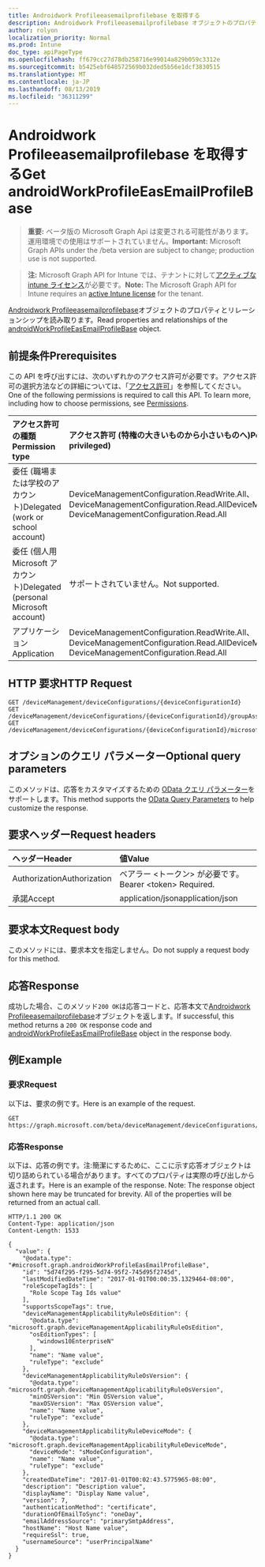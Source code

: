 ```yaml
---
title: Androidwork Profileeasemailprofilebase を取得する
description: Androidwork Profileeasemailprofilebase オブジェクトのプロパティとリレーションシップを読み取ります。
author: rolyon
localization_priority: Normal
ms.prod: Intune
doc_type: apiPageType
ms.openlocfilehash: ff679cc27d78db258716e99014a829b059c3312e
ms.sourcegitcommit: b5425ebf648572569b032ded5b56e1dcf3830515
ms.translationtype: MT
ms.contentlocale: ja-JP
ms.lasthandoff: 08/13/2019
ms.locfileid: "36311299"
---
```

# <a name="get-androidworkprofileeasemailprofilebase"></a><span data-ttu-id="0a1f7-103">Androidwork Profileeasemailprofilebase を取得する</span><span class="sxs-lookup"><span data-stu-id="0a1f7-103">Get androidWorkProfileEasEmailProfileBase</span></span>

> <span data-ttu-id="0a1f7-104">**重要:** ベータ版の Microsoft Graph Api は変更される可能性があります。運用環境での使用はサポートされていません。</span><span class="sxs-lookup"><span data-stu-id="0a1f7-104">**Important:** Microsoft Graph APIs under the /beta version are subject to change; production use is not supported.</span></span>

> <span data-ttu-id="0a1f7-105">**注:** Microsoft Graph API for Intune では、テナントに対して[アクティブな intune ライセンス](https://go.microsoft.com/fwlink/?linkid=839381)が必要です。</span><span class="sxs-lookup"><span data-stu-id="0a1f7-105">**Note:** The Microsoft Graph API for Intune requires an [active Intune license](https://go.microsoft.com/fwlink/?linkid=839381) for the tenant.</span></span>

<span data-ttu-id="0a1f7-106">[Androidwork Profileeasemailprofilebase](../resources/intune-deviceconfig-androidworkprofileeasemailprofilebase.md)オブジェクトのプロパティとリレーションシップを読み取ります。</span><span class="sxs-lookup"><span data-stu-id="0a1f7-106">Read properties and relationships of the [androidWorkProfileEasEmailProfileBase](../resources/intune-deviceconfig-androidworkprofileeasemailprofilebase.md) object.</span></span>

## <a name="prerequisites"></a><span data-ttu-id="0a1f7-107">前提条件</span><span class="sxs-lookup"><span data-stu-id="0a1f7-107">Prerequisites</span></span>
<span data-ttu-id="0a1f7-p101">この API を呼び出すには、次のいずれかのアクセス許可が必要です。アクセス許可の選択方法などの詳細については、「[アクセス許可](/graph/permissions-reference)」を参照してください。</span><span class="sxs-lookup"><span data-stu-id="0a1f7-p101">One of the following permissions is required to call this API. To learn more, including how to choose permissions, see [Permissions](/graph/permissions-reference).</span></span>

|<span data-ttu-id="0a1f7-110">アクセス許可の種類</span><span class="sxs-lookup"><span data-stu-id="0a1f7-110">Permission type</span></span>|<span data-ttu-id="0a1f7-111">アクセス許可 (特権の大きいものから小さいものへ)</span><span class="sxs-lookup"><span data-stu-id="0a1f7-111">Permissions (from most to least privileged)</span></span>|
|:---|:---|
|<span data-ttu-id="0a1f7-112">委任 (職場または学校のアカウント)</span><span class="sxs-lookup"><span data-stu-id="0a1f7-112">Delegated (work or school account)</span></span>|<span data-ttu-id="0a1f7-113">DeviceManagementConfiguration.ReadWrite.All、DeviceManagementConfiguration.Read.All</span><span class="sxs-lookup"><span data-stu-id="0a1f7-113">DeviceManagementConfiguration.ReadWrite.All, DeviceManagementConfiguration.Read.All</span></span>|
|<span data-ttu-id="0a1f7-114">委任 (個人用 Microsoft アカウント)</span><span class="sxs-lookup"><span data-stu-id="0a1f7-114">Delegated (personal Microsoft account)</span></span>|<span data-ttu-id="0a1f7-115">サポートされていません。</span><span class="sxs-lookup"><span data-stu-id="0a1f7-115">Not supported.</span></span>|
|<span data-ttu-id="0a1f7-116">アプリケーション</span><span class="sxs-lookup"><span data-stu-id="0a1f7-116">Application</span></span>|<span data-ttu-id="0a1f7-117">DeviceManagementConfiguration.ReadWrite.All、DeviceManagementConfiguration.Read.All</span><span class="sxs-lookup"><span data-stu-id="0a1f7-117">DeviceManagementConfiguration.ReadWrite.All, DeviceManagementConfiguration.Read.All</span></span>|

## <a name="http-request"></a><span data-ttu-id="0a1f7-118">HTTP 要求</span><span class="sxs-lookup"><span data-stu-id="0a1f7-118">HTTP Request</span></span>
<!-- {
  "blockType": "ignored"
}
-->
``` http
GET /deviceManagement/deviceConfigurations/{deviceConfigurationId}
GET /deviceManagement/deviceConfigurations/{deviceConfigurationId}/groupAssignments/{deviceConfigurationGroupAssignmentId}/deviceConfiguration
GET /deviceManagement/deviceConfigurations/{deviceConfigurationId}/microsoft.graph.windowsDomainJoinConfiguration/networkAccessConfigurations/{deviceConfigurationId}
```

## <a name="optional-query-parameters"></a><span data-ttu-id="0a1f7-119">オプションのクエリ パラメーター</span><span class="sxs-lookup"><span data-stu-id="0a1f7-119">Optional query parameters</span></span>
<span data-ttu-id="0a1f7-120">このメソッドは、応答をカスタマイズするための [OData クエリ パラメーター](https://docs.microsoft.com/en-us/graph/query-parameters)をサポートします。</span><span class="sxs-lookup"><span data-stu-id="0a1f7-120">This method supports the [OData Query Parameters](https://docs.microsoft.com/en-us/graph/query-parameters) to help customize the response.</span></span>

## <a name="request-headers"></a><span data-ttu-id="0a1f7-121">要求ヘッダー</span><span class="sxs-lookup"><span data-stu-id="0a1f7-121">Request headers</span></span>
|<span data-ttu-id="0a1f7-122">ヘッダー</span><span class="sxs-lookup"><span data-stu-id="0a1f7-122">Header</span></span>|<span data-ttu-id="0a1f7-123">値</span><span class="sxs-lookup"><span data-stu-id="0a1f7-123">Value</span></span>|
|:---|:---|
|<span data-ttu-id="0a1f7-124">Authorization</span><span class="sxs-lookup"><span data-stu-id="0a1f7-124">Authorization</span></span>|<span data-ttu-id="0a1f7-125">ベアラー &lt;トークン&gt; が必要です。</span><span class="sxs-lookup"><span data-stu-id="0a1f7-125">Bearer &lt;token&gt; Required.</span></span>|
|<span data-ttu-id="0a1f7-126">承諾</span><span class="sxs-lookup"><span data-stu-id="0a1f7-126">Accept</span></span>|<span data-ttu-id="0a1f7-127">application/json</span><span class="sxs-lookup"><span data-stu-id="0a1f7-127">application/json</span></span>|

## <a name="request-body"></a><span data-ttu-id="0a1f7-128">要求本文</span><span class="sxs-lookup"><span data-stu-id="0a1f7-128">Request body</span></span>
<span data-ttu-id="0a1f7-129">このメソッドには、要求本文を指定しません。</span><span class="sxs-lookup"><span data-stu-id="0a1f7-129">Do not supply a request body for this method.</span></span>

## <a name="response"></a><span data-ttu-id="0a1f7-130">応答</span><span class="sxs-lookup"><span data-stu-id="0a1f7-130">Response</span></span>
<span data-ttu-id="0a1f7-131">成功した場合、このメソッド`200 OK`は応答コードと、応答本文で[Androidwork Profileeasemailprofilebase](../resources/intune-deviceconfig-androidworkprofileeasemailprofilebase.md)オブジェクトを返します。</span><span class="sxs-lookup"><span data-stu-id="0a1f7-131">If successful, this method returns a `200 OK` response code and [androidWorkProfileEasEmailProfileBase](../resources/intune-deviceconfig-androidworkprofileeasemailprofilebase.md) object in the response body.</span></span>

## <a name="example"></a><span data-ttu-id="0a1f7-132">例</span><span class="sxs-lookup"><span data-stu-id="0a1f7-132">Example</span></span>

### <a name="request"></a><span data-ttu-id="0a1f7-133">要求</span><span class="sxs-lookup"><span data-stu-id="0a1f7-133">Request</span></span>
<span data-ttu-id="0a1f7-134">以下は、要求の例です。</span><span class="sxs-lookup"><span data-stu-id="0a1f7-134">Here is an example of the request.</span></span>
``` http
GET https://graph.microsoft.com/beta/deviceManagement/deviceConfigurations/{deviceConfigurationId}
```

### <a name="response"></a><span data-ttu-id="0a1f7-135">応答</span><span class="sxs-lookup"><span data-stu-id="0a1f7-135">Response</span></span>
<span data-ttu-id="0a1f7-p102">以下は、応答の例です。注:簡潔にするために、ここに示す応答オブジェクトは切り詰められている場合があります。すべてのプロパティは実際の呼び出しから返されます。</span><span class="sxs-lookup"><span data-stu-id="0a1f7-p102">Here is an example of the response. Note: The response object shown here may be truncated for brevity. All of the properties will be returned from an actual call.</span></span>
``` http
HTTP/1.1 200 OK
Content-Type: application/json
Content-Length: 1533

{
  "value": {
    "@odata.type": "#microsoft.graph.androidWorkProfileEasEmailProfileBase",
    "id": "5d74f295-f295-5d74-95f2-745d95f2745d",
    "lastModifiedDateTime": "2017-01-01T00:00:35.1329464-08:00",
    "roleScopeTagIds": [
      "Role Scope Tag Ids value"
    ],
    "supportsScopeTags": true,
    "deviceManagementApplicabilityRuleOsEdition": {
      "@odata.type": "microsoft.graph.deviceManagementApplicabilityRuleOsEdition",
      "osEditionTypes": [
        "windows10EnterpriseN"
      ],
      "name": "Name value",
      "ruleType": "exclude"
    },
    "deviceManagementApplicabilityRuleOsVersion": {
      "@odata.type": "microsoft.graph.deviceManagementApplicabilityRuleOsVersion",
      "minOSVersion": "Min OSVersion value",
      "maxOSVersion": "Max OSVersion value",
      "name": "Name value",
      "ruleType": "exclude"
    },
    "deviceManagementApplicabilityRuleDeviceMode": {
      "@odata.type": "microsoft.graph.deviceManagementApplicabilityRuleDeviceMode",
      "deviceMode": "sModeConfiguration",
      "name": "Name value",
      "ruleType": "exclude"
    },
    "createdDateTime": "2017-01-01T00:02:43.5775965-08:00",
    "description": "Description value",
    "displayName": "Display Name value",
    "version": 7,
    "authenticationMethod": "certificate",
    "durationOfEmailToSync": "oneDay",
    "emailAddressSource": "primarySmtpAddress",
    "hostName": "Host Name value",
    "requireSsl": true,
    "usernameSource": "userPrincipalName"
  }
}
```






